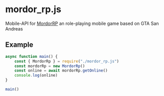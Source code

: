 # mordor_rp.js
Mobile-API for [MordorRP](https://mordor-rp.ru) an role-playing mobile game based on GTA San Andreas

## Example
```JavaScript
async function main() {
	const { MordorRp } = require("./mordor_rp.js")
	const mordorRp = new MordorRp()
	const online = await mordorRp.getOnline()
    console.log(online)
}

main()
```
